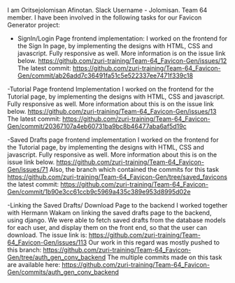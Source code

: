 I am Oritsejolomisan Afinotan. Slack Username - Jolomisan. Team 64 member.
I have been involved in the following tasks for our Favicon Generator project:

- SignIn/Login Page frontend implementation:
I worked on the frontend for the Sign In page, by implementing the designs with HTML, CSS and javascript. Fully responsive as well. More information is on the issue link below.
https://github.com/zuri-training/Team-64_Favicon-Gen/issues/12
The latest commit:
https://github.com/zuri-training/Team-64_Favicon-Gen/commit/ab26add7c36491fa51c5e522337ee7471f339c18



-Tutorial Page frontend Implementation
I worked on the frontend for the Tutorial page, by implementing the designs with HTML, CSS and javascript. Fully responsive as well. More information about this is on the issue link below.
https://github.com/zuri-training/Team-64_Favicon-Gen/issues/13
The latest commit:
https://github.com/zuri-training/Team-64_Favicon-Gen/commit/20367107a4eb60731ba9bc8b46477aba6af5d19c


-Saved Drafts page frontend implementation
I worked on the frontend for the Tutorial page, by implementing the designs with HTML, CSS and javascript. Fully responsive as well. More information about this is on the issue link below.
https://github.com/zuri-training/Team-64_Favicon-Gen/issues/71
Also, the branch which contained the commits for this task
https://github.com/zuri-training/Team-64_Favicon-Gen/tree/saved_favicons
the latest commit:
https://github.com/zuri-training/Team-64_Favicon-Gen/commit/1b90e3cc61ccb9c5969a435c389e953d8995d02e


-Linking the Saved Drafts/ Download Page to the backend
I worked together with Hermann Wakam on linking the saved drafts page to the backend, using django.
We were able to fetch saved drafts from the database models for each user, and display them on the front end, so that the user can download.
The issue link is:
https://github.com/zuri-training/Team-64_Favicon-Gen/issues/113
Our work in this regard was mostly pushed to this branch:
https://github.com/zuri-training/Team-64_Favicon-Gen/tree/auth_gen_conv_backend
The multiple commits made on this task are available here:
https://github.com/zuri-training/Team-64_Favicon-Gen/commits/auth_gen_conv_backend
